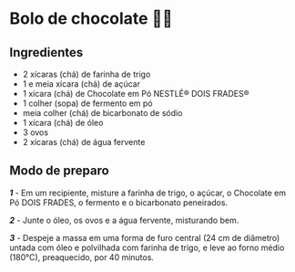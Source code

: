 # Bolo de chocolate 🍫🍰

## Ingredientes

- 2 xícaras (chá) de farinha de trigo
- 1 e meia xícara (chá) de açúcar
- 1 xícara (chá) de Chocolate em Pó NESTLÉ® DOIS FRADES®
- 1 colher (sopa) de fermento em pó
- meia colher (chá) de bicarbonato de sódio
- 1 xícara (chá) de óleo
- 3 ovos
- 2 xícaras (chá) de água fervente

## Modo de preparo

_**1**_ - Em um recipiente, misture a farinha de trigo, o açúcar, o Chocolate em Pó DOIS FRADES, o fermento e o bicarbonato peneirados.

_**2**_ - Junte o óleo, os ovos e a água fervente, misturando bem.

_**3**_ - Despeje a massa em uma forma de furo central (24 cm de diâmetro) untada com óleo e polvilhada com farinha de trigo, e leve ao forno médio (180°C), preaquecido, por 40 minutos.
